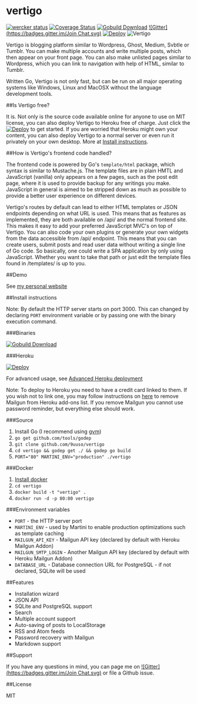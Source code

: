 vertigo
=======
[![wercker status](https://app.wercker.com/status/e1f07b85320f902313d32fec503c5017/s/master "wercker status")](https://app.wercker.com/project/bykey/e1f07b85320f902313d32fec503c5017) [![Coverage Status](https://coveralls.io/repos/9uuso/vertigo/badge.png?branch=HEAD)](https://coveralls.io/r/9uuso/vertigo?branch=HEAD) [![Gobuild Download](https://img.shields.io/badge/gobuild-download-green.svg?style=flat)](http://gobuild.io/github.com/9uuso/vertigo) [![Gitter](https://badges.gitter.im/Join Chat.svg)](https://gitter.im/9uuso/vertigo?utm_source=badge&utm_medium=badge&utm_campaign=pr-badge&utm_content=badge) [![Deploy](https://www.herokucdn.com/deploy/button.png)](https://heroku.com/deploy)
![Vertigo](http://i.imgur.com/ZnAQR6I.gif)

Vertigo is blogging platform similar to Wordpress, Ghost, Medium, Svbtle or Tumblr. You can make multiple accounts and write multiple posts, which then appear on your front page. You can also make unlisted pages similar to Wordpress, which you can link to navigation with help of HTML, similar to Tumblr.

Written Go, Vertigo is not only fast, but can be run on all major operating systems like Windows, Linux and MacOSX without the language development tools.

##Is Vertigo free?

It is. Not only is the source code available online for anyone to use on MIT license, you can also deploy Vertigo to Heroku free of charge. Just click the [![Deploy](https://www.herokucdn.com/deploy/button.png)](https://heroku.com/deploy) to get started. If you are worried that Heroku might own your content, you can also deploy Vertigo to a normal server or even run it privately on your own desktop. More at [Install instructions](https://github.com/9uuso/vertigo#install-instructions).

##How is Vertigo's frontend code handled?

The frontend code is powered by Go's `template/html` package, which syntax is similar to Mustache.js. The template files are in plain HMTL and JavaScript (vanilla) only appears on a few pages, such as the post edit page, where it is used to provide backup for any writings you make. JavaScript in general is aimed to be stripped down as much as possible to provide a better user experience on different devices.

Vertigo's routes by default can lead to either HTML templates or JSON endpoints depending on what URL is used. This means that as features as implemented, they are both available on /api/ and the normal frontend site. This makes it easy to add your preferred JavaScript MVC's on top of Vertigo. You can also code your own plugins or generate your own widgets from the data accessible from /api/ endpoint. This means that you can create users, submit posts and read user data without writing a single line of Go code. So basically, one could write a SPA application by only using JavaScript. Whether you want to take that path or just edit the template files found in /templates/ is up to you.

##Demo

See [my personal website](http://www.juusohaavisto.com/)

##Install instructions

Note: By default the HTTP server starts on port 3000. This can changed by declaring `PORT` environment variable or by passing one with the binary execution command.

###Binaries

[![Gobuild Download](https://img.shields.io/badge/gobuild-download-green.svg?style=flat)](http://gobuild.io/github.com/9uuso/vertigo)

###Heroku

[![Deploy](https://www.herokucdn.com/deploy/button.png)](https://heroku.com/deploy)

For advanced usage, see [Advanced Heroku deployment](https://github.com/9uuso/vertigo/wiki/Advanced-Heroku-deployment)

Note: To deploy to Heroku you need to have a credit card linked to them. If you wish not to link one, you may follow instructions on [here](https://github.com/9uuso/vertigo/issues/8) to remove Mailgun from Heroku add-ons list. If you remove Mailgun you cannot use password reminder, but everything else should work.

###Source

1. Install Go (I recommend using [gvm](https://github.com/moovweb/gvm))
2. `go get github.com/tools/godep`
3. `git clone github.com/9uuso/vertigo`
4. `cd vertigo && godep get ./ && godep go build`
5. `PORT="80" MARTINI_ENV="production" ./vertigo`

###Docker
1. [Install docker](https://docs.docker.com/installation/)
2. `cd vertigo`
3. `docker build -t "vertigo" .`
4. `docker run -d -p 80:80 vertigo`

###Environment variables
* `PORT` - the HTTP server port
* `MARTINI_ENV` - used by Martini to enable production optimizations such as template caching
* `MAILGUN_API_KEY` - Mailgun API key (declared by default with Heroku Mailgun Addon)
* `MAILGUN_SMTP_LOGIN` - Another Mailgun API key (declared by default with Heroku Mailgun Addon)
* `DATABASE_URL` - Database connection URL for PostgreSQL - if not declared, SQLite will be used

##Features

- Installation wizard
- JSON API
- SQLite and PostgreSQL support
- Search
- Multiple account support
- Auto-saving of posts to LocalStorage
- RSS and Atom feeds
- Password recovery with Mailgun
- Markdown support

##Support

If you have any questions in mind, you can page me on [![Gitter](https://badges.gitter.im/Join Chat.svg)](https://gitter.im/9uuso/vertigo?utm_source=badge&utm_medium=badge&utm_campaign=pr-badge&utm_content=badge) or file a Github issue.

##License

MIT
